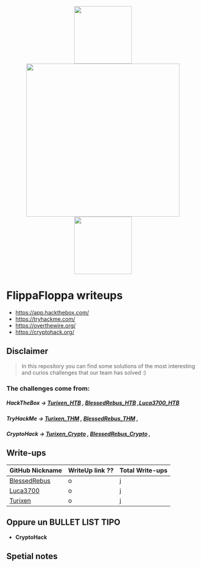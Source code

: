 <p align="center">
<img src="https://img.itch.zone/aW1nLzQ0NTQ0ODEuZ2lm/original/OnrQhz.gif" width="150" height="150">
<img src="https://www.pinclipart.com/picdir/big/542-5429860_macintosh-128k-cpu-only-svg-vector-file-vector.png" width="400" height="400">
<img src="https://img.itch.zone/aW1nLzQ0NTQ0ODEuZ2lm/original/OnrQhz.gif" width="150" height="150">
</p>

# FlippaFloppa writeups


- https://app.hackthebox.com/
- https://tryhackme.com/
- https://overthewire.org/
- https://cryptohack.org/

## Disclaimer

> In this repository you can find some solutions of the most interesting and curios challenges that our team has solved :)

### The challenges come from:
##### HackTheBox ->  [Turixen_HTB] , [BlessedRebus_HTB] ,[Luca3700_HTB]
##### TryHackMe -> [Turixen_THM] , [BlessedRebus_THM] ,
##### CryptoHack -> [Turixen_Crypto] , [BlessedRebus_Crypto] ,

## Write-ups

GitHub Nickname | WriteUp link ??  | Total Write-ups
--- | --- | ---
[BlessedRebus] | o | j
[Luca3700] | o | j
[Turixen] | o | j


## Oppure un BULLET LIST TIPO
* **CryptoHack**
							


[BlessedRebus]:https://github.com/BlessedRebuS
[Luca3700]:https://github.com/Luca3700
[Turixen]:https://github.com/Turixen

[Turixen_THM]:https://tryhackme.com/p/Turixen
[BlessedRebus_THM]:https://tryhackme.com/p/Turixen

[Turixen_HTB]:https://app.hackthebox.com/profile/810543
[BlessedRebus_HTB]:https://app.hackthebox.com/profile/413503
[Luca3700_HTB]:https://app.hackthebox.com/profile/822529

[Turixen_Crypto]:https://cryptohack.org/user/Turixen030/
[BlessedRebus_Crypto]:https://cryptohack.org/user/blessedrebus 


## Spetial notes






